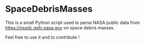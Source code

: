 # SpaceDebrisMasses

This is a small Python script used to parse NASA public data from https://nssdc.gsfc.nasa.gov on space debris masses.

Feel free to use it and to contribute !
